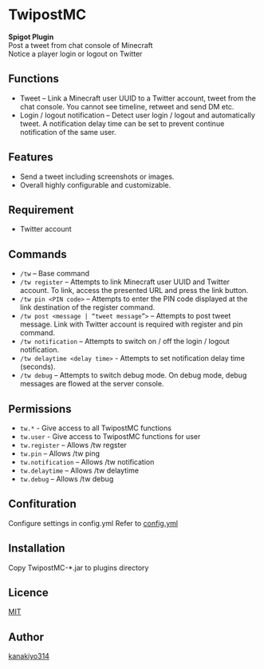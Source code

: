 # TwipostMC
**Spigot Plugin**  
Post a tweet from chat console of Minecraft  
Notice a player login or logout on Twitter

## Functions
- Tweet – Link a Minecraft user UUID to a Twitter account, tweet from the chat console. You cannot see timeline, retweet and send DM etc.
- Login / logout notification – Detect user login / logout and automatically tweet. A notification delay time can be set to prevent continue notification of the same user.


## Features
- Send a tweet including screenshots or images.
- Overall highly configurable and customizable.


## Requirement
- Twitter account

## Commands
- `/tw` – Base command
- `/tw register` – Attempts to link Minecraft user UUID and Twitter account. To link, access the presented URL and press the link button.
- `/tw pin <PIN code>` – Attempts to enter the PIN code displayed at the link destination of the register command.
- `/tw post <message | “tweet message”>` – Attempts to post tweet message. Link with Twitter account is required with register and pin command.
- `/tw notification` – Attempts to switch on / off the login / logout notification.
- `/tw delaytime <delay time>` - Attempts to set notification delay time (seconds).
- `/tw debug` – Attempts to switch debug mode. On debug mode, debug messages are flowed at the server console.

## Permissions
- `tw.*` - Give access to all TwipostMC functions
- `tw.user` - Give access to TwipostMC functions for user
- `tw.register` – Allows /tw regster
- `tw.pin` – Allows /tw ping
- `tw.notification` – Allows /tw notification
- `tw.delaytime` – Allows /tw delaytime
- `tw.debug` – Allows /tw debug

## Confituration
Configure settings in config.yml
Refer to [config.yml](https://github.com/kanakiyo314/TwipostMC/blob/master/src/main/resources/config.yml)

## Installation
Copy TwipostMC-*.jar to plugins directory

## Licence
[MIT](https://github.com/kanakiyo314/TwipostMC/blob/master/LICENSE)

## Author
[kanakiyo314](https://github.com/kanakiyo314)
